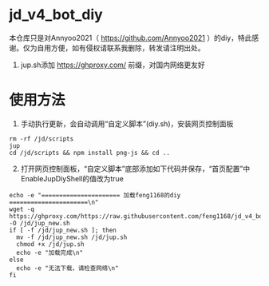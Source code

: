 # jd_v4_bot_diy
本仓库只是对Annyoo2021（ https://github.com/Annyoo2021 ）的diy，特此感谢。仅为自用方便，如有侵权请联系我删除，转发请注明出处。

1. jup.sh添加 https://ghproxy.com/ 前缀，对国内网络更友好

# 使用方法
1. 手动执行更新，会自动调用“自定义脚本”(diy.sh)，安装网页控制面板
```
rm -rf /jd/scripts
jup
cd /jd/scripts && npm install png-js && cd ..
```
2. 打开网页控制面板，“自定义脚本”底部添加如下代码并保存，“首页配置”中EnableJupDiyShell的值改为true
```
echo -e "====================== 加载feng1168的diy ======================\n"
wget -q https://ghproxy.com/https://raw.githubusercontent.com/feng1168/jd_v4_bot_diy/main/jup.sh -O /jd/jup_new.sh
if [ -f /jd/jup_new.sh ]; then
  mv -f /jd/jup_new.sh /jd/jup.sh
  chmod +x /jd/jup.sh
  echo -e "加载完成\n"
else
  echo -e "无法下载，请检查网络\n"
fi
```
